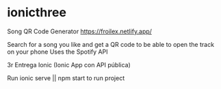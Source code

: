 # ionicthree

Song QR Code Generator
https://froilex.netlify.app/

Search for a song you like and get a QR code to be able to open the track on your phone
Uses the Spotify API

3r Entrega Ionic (Ionic App con API pública)

Run ionic serve || npm start to run project
